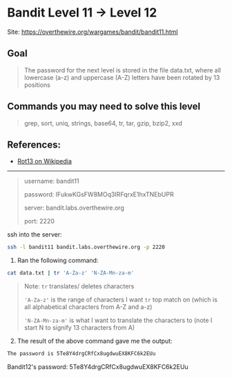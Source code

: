 # Bandit Level 11 → Level 12

Site: https://overthewire.org/wargames/bandit/bandit11.html
## Goal
> The password for the next level is stored in the file data.txt, where all lowercase (a-z) and uppercase (A-Z) letters have been rotated by 13 positions

## Commands you may need to solve this level
> grep, sort, uniq, strings, base64, tr, tar, gzip, bzip2, xxd

## References:
* [Rot13 on Wikipedia](https://en.wikipedia.org/wiki/Rot13)

-----------------

> username: bandit11
>
> password: IFukwKGsFW8MOq3IRFqrxE1hxTNEbUPR
>
> server: bandit.labs.overthewire.org
>
> port: 2220

ssh into the server:
```bash
ssh -l bandit11 bandit.labs.overthewire.org -p 2220
```

1. Ran the following command:
```bash
cat data.txt | tr 'A-Za-z' 'N-ZA-Mn-za-m'
```
> Note:
> `tr` translates/ deletes characters
> 
> `'A-Za-z'` is the range of characters I want `tr` top match on (which is all alphabetical characters from A-Z and a-z)
> 
> `'N-ZA-Mn-za-m'` is what I want to translate the characters to (note I start N to signify 13 characters from A)
2. The result of the above command gave me the output:
```bash
The password is 5Te8Y4drgCRfCx8ugdwuEX8KFC6k2EUu
```


Bandit12's password: 5Te8Y4drgCRfCx8ugdwuEX8KFC6k2EUu

